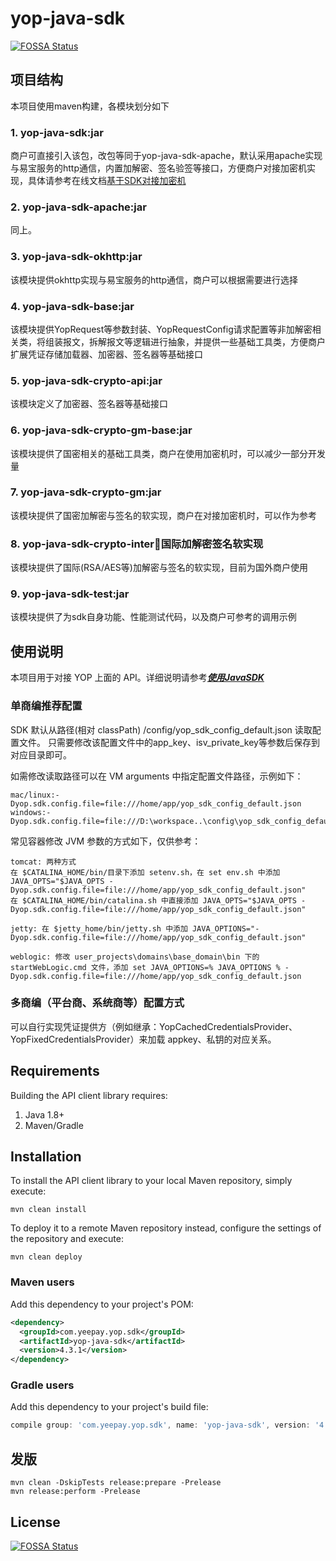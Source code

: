 # yop-java-sdk
[![FOSSA Status](https://app.fossa.com/api/projects/git%2Bgithub.com%2Fyop-platform%2Fyop-java-sdk.svg?type=shield)](https://app.fossa.com/projects/git%2Bgithub.com%2Fyop-platform%2Fyop-java-sdk?ref=badge_shield)

## 项目结构

本项目使用maven构建，各模块划分如下

### 1. yop-java-sdk:jar

商户可直接引入该包，改包等同于yop-java-sdk-apache，默认采用apache实现与易宝服务的http通信，内置加解密、签名验签等接口，方便商户对接加密机实现，具体请参考在线文档[基于SDK对接加密机](https://open.yeepay.com/docs/open/platform-doc/sdk_guide-sm/encryptor-support)

### 2. yop-java-sdk-apache:jar

同上。

### 3. yop-java-sdk-okhttp:jar

该模块提供okhttp实现与易宝服务的http通信，商户可以根据需要进行选择

### 4. yop-java-sdk-base:jar

该模块提供YopRequest等参数封装、YopRequestConfig请求配置等非加解密相关类，将组装报文，拆解报文等逻辑进行抽象，并提供一些基础工具类，方便商户扩展凭证存储加载器、加密器、签名器等基础接口

### 5. yop-java-sdk-crypto-api:jar

该模块定义了加密器、签名器等基础接口

### 6. yop-java-sdk-crypto-gm-base:jar

该模块提供了国密相关的基础工具类，商户在使用加密机时，可以减少一部分开发量

### 7. yop-java-sdk-crypto-gm:jar

该模块提供了国密加解密与签名的软实现，商户在对接加密机时，可以作为参考

### 8. yop-java-sdk-crypto-inter:jar:国际加解密签名软实现

该模块提供了国际(RSA/AES等)加解密与签名的软实现，目前为国外商户使用

### 9. yop-java-sdk-test:jar

该模块提供了为sdk自身功能、性能测试代码，以及商户可参考的调用示例

## 使用说明

本项目用于对接 YOP 上面的 API。详细说明请参考[**_使用JavaSDK_**](https://open.yeepay.com/docs/platform/sdk_guide/java-sdk-guide)

### 单商编推荐配置

SDK 默认从路径(相对 classPath) /config/yop_sdk_config_default.json 读取配置文件。
只需要修改该配置文件中的app_key、isv_private_key等参数后保存到对应目录即可。

如需修改读取路径可以在 VM arguments 中指定配置文件路径，示例如下：

````
mac/linux:-Dyop.sdk.config.file=file:///home/app/yop_sdk_config_default.json
windows:-Dyop.sdk.config.file=file:///D:\workspace..\config\yop_sdk_config_default.json
````

常见容器修改 JVM 参数的方式如下，仅供参考：

````
tomcat: 两种方式
在 $CATALINA_HOME/bin/目录下添加 setenv.sh，在 set env.sh 中添加 JAVA_OPTS="$JAVA_OPTS -Dyop.sdk.config.file=file:///home/app/yop_sdk_config_default.json"
在 $CATALINA_HOME/bin/catalina.sh 中直接添加 JAVA_OPTS="$JAVA_OPTS -Dyop.sdk.config.file=file:///home/app/yop_sdk_config_default.json"

jetty: 在 $jetty_home/bin/jetty.sh 中添加 JAVA_OPTIONS="-Dyop.sdk.config.file=file:///home/app/yop_sdk_config_default.json"

weblogic: 修改 user_projects\domains\base_domain\bin 下的 startWebLogic.cmd 文件，添加 set JAVA_OPTIONS=% JAVA_OPTIONS % -Dyop.sdk.config.file=file:///home/app/yop_sdk_config_default.json
````

### 多商编（平台商、系统商等）配置方式

可以自行实现凭证提供方（例如继承：YopCachedCredentialsProvider、YopFixedCredentialsProvider）来加载 appkey、私钥的对应关系。

## Requirements

Building the API client library requires:
1. Java 1.8+
2. Maven/Gradle

## Installation

To install the API client library to your local Maven repository, simply execute:

```shell
mvn clean install
```

To deploy it to a remote Maven repository instead, configure the settings of the repository and execute:

```shell
mvn clean deploy
```

### Maven users

Add this dependency to your project's POM:

```xml
<dependency>
  <groupId>com.yeepay.yop.sdk</groupId>
  <artifactId>yop-java-sdk</artifactId>
  <version>4.3.1</version>
</dependency>
```

### Gradle users

Add this dependency to your project's build file:

```groovy
compile group: 'com.yeepay.yop.sdk', name: 'yop-java-sdk', version: '4.3.1'
```

## 发版

```
mvn clean -DskipTests release:prepare -Prelease
mvn release:perform -Prelease
```

## License
[![FOSSA Status](https://app.fossa.com/api/projects/git%2Bgithub.com%2Fyop-platform%2Fyop-java-sdk.svg?type=large)](https://app.fossa.com/projects/git%2Bgithub.com%2Fyop-platform%2Fyop-java-sdk?ref=badge_large)